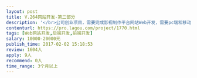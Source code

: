 ```yaml
---                
layout: post       
title: V.264网站开发-第二部分           
description: '</br>公司创业项目，需要完成影视制作平台网站Web开发，需要pc端和移动端。</br>实现影视模块化，使用户能够自定义视频</br>http://www.tvcbook.com/</br>团队有完整的PRD，需要开发团队完成整站开发。</br>周期，预算可以在评估实际工作量后具体评估</br>'     
contenturl: https://pro.lagou.com/project/1770.html      
tags: [Web网站开发,后端开发,前端开发]            
salary: 10000-20000元          
publish_time: 2017-02-02 15:18:53         
review: 1604人                   
apply: 9人                   
recommend: 0人                   
time_range: 3个月以上              
---                 
```

